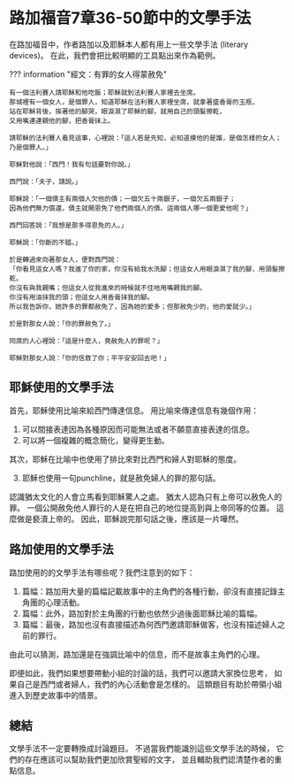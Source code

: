 # 路加福音7章36-50節中的文學手法

在路加福音中，作者路加以及耶穌本人都有用上一些文學手法 (literary devices)。
在此，我們會把比較明顯的工具點出來作為範例。

??? information "經文：有罪的女人得蒙赦免"

    有一個法利賽人請耶穌和他吃飯；耶穌就到法利賽人家裡去坐席。
    那城裡有一個女人，是個罪人，知道耶穌在法利賽人家裡坐席，就拿著盛香膏的玉瓶，
    站在耶穌背後，挨著他的腳哭，眼淚濕了耶穌的腳，就用自己的頭髮擦乾，
    又用嘴連連親他的腳，把香膏抹上。

    請耶穌的法利賽人看見這事，心裡說：「這人若是先知，必知道摸他的是誰，是個怎樣的女人；乃是個罪人。」

    耶穌對他說：「西門！我有句話要對你說。」

    西門說：「夫子，請說。」

    耶穌說：「一個債主有兩個人欠他的債；一個欠五十兩銀子，一個欠五兩銀子；
    因為他們無力償還，債主就開恩免了他們兩個人的債。這兩個人哪一個更愛他呢？」

    西門回答說：「我想是那多得恩免的人。」

    耶穌說：「你斷的不錯。」

    於是轉過來向著那女人，便對西門說：
    「你看見這女人嗎？我進了你的家，你沒有給我水洗腳；但這女人用眼淚濕了我的腳，用頭髮擦乾。
    你沒有與我親嘴；但這女人從我進來的時候就不住地用嘴親我的腳。
    你沒有用油抹我的頭；但這女人用香膏抹我的腳。
    所以我告訴你，她許多的罪都赦免了，因為她的愛多；但那赦免少的，他的愛就少。」

    於是對那女人說：「你的罪赦免了。」

    同席的人心裡說：「這是什麼人，竟赦免人的罪呢？」

    耶穌對那女人說：「你的信救了你；平平安安回去吧！」

## 耶穌使用的文學手法

首先，耶穌使用比喻來給西門傳達信息。
用比喻來傳達信息有幾個作用：

1. 可以間接表達因為各種原因而可能無法或者不願意直接表達的信息。
2. 可以將一個複雜的概念簡化，變得更生動。

其次，耶穌在比喻中也使用了排比來對比西門和婦人對耶穌的態度。

3. 耶穌也使用一句punchline，就是赦免婦人的罪的那句話。

認識猶太文化的人會立馬看到耶穌驚人之處。
猶太人認為只有上帝可以赦免人的罪。
一個公開赦免他人罪行的人是在把自己的地位提高到與上帝同等的位置。
這麼做是褻瀆上帝的。
因此，耶穌說完那句話之後，應該是一片嘩然。

## 路加使用的文學手法

路加使用的的文學手法有哪些呢？我們注意到的如下：

1. 篇幅：路加用大量的篇幅記載故事中的主角們的各種行動，卻沒有直接記錄主角團的心理活動。
2. 篇幅：此外，路加對於主角團的行動也依然少過後面耶穌比喻的篇幅。
3. 篇幅：最後，路加也沒有直接描述為何西門邀請耶穌做客，也沒有描述婦人之前的罪行。

由此可以猜測，路加還是在強調比喻中的信息，而不是故事主角們的心理。

即便如此，我們如果想要帶動小組的討論的話，我們可以邀請大家換位思考，
如果自己是西門或者婦人，我們的內心活動會是怎樣的。
這類題目有助於帶領小組進入到歷史故事中的情景。

## 總結

文學手法不一定要轉換成討論題目。
不過當我們能識別這些文學手法的時候，
它們的存在應該可以幫助我們更加欣賞聖經的文字，
並且輔助我們認清楚作者的重點信息。

